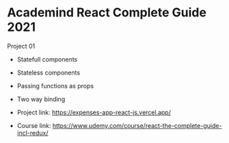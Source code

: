 # Academind React Complete Guide 2021

Project 01

- Statefull components
- Stateless components
- Passing functions as props
- Two way binding

- Project link: https://expenses-app-react-js.vercel.app/
- Course link: https://www.udemy.com/course/react-the-complete-guide-incl-redux/